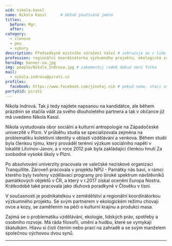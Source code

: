 ```yaml
---
uid: nikola.kassl
name: Nikola Kassl  	# běžně používáné jméno
titles:
  before: Mgr.
  after:
category:
  - clenove
  - pms
  - vybory
description: Předsedkyně místního sdružení Valeč # zobrazuje se v lide
profession: regionální koordinátorka výzkumného projektu, ekologická zemědělkyně
heroImg: banner-va.jpg
img: people/Nikola_Indrova.jpg # zakomentuj radek dokud není fotka
mail:
  - nikola.indrova@pirati.cz
profiles:
  facebook: https://www.facebook.com/jinotaj.nik # pokud nema, staci smazat tuto radku
partyUid: pirati
---
```


Nikola Indrová. Tak ji tedy najdete napsanou na kandidátce, ale během prázdnin se stačila vdát za svého dlouholetého partnera a tak v občance již má uvedeno Nikola Kassl.  
  
Nikola vystudovala obor sociální a kulturní antropologie na Západočeské univerzitě v Plzni. V průběhu studia se specializovala zejména na problematiku kolektivní identity v oblasti vzdělávání a venkova. Během studií byla členkou týmu, který prováděl terénní výzkum sociálního napětí v lokalitě Litvínov-Janov, a v roce 2012 pak byla zakládající členkou hnutí Za svobodné vysoké školy v Plzni.  
  
Po absolvování univerzity pracovala ve valečské neziskové organizaci Tranquillite. Zároveň pracovala v projektu NPÚ - Památky nás baví, v rámci kterého byly tvořeny vzdělávací programy pro široké spektrum návštěvníků památkových objektů v ČR, a který v r.2017 získal ocenění Europa Nostra. Krátkodobě také pracovala jako dluhová poradkyně v Člověku v tísni.  
  
V současnosti je podnikatelkou v zemědělství a regionální koordinátorkou výzkumného projektu. Se svým partnerem v ekologickém režimu chovají ovce a kozy, se zaměřením na péči o kulturní krajinu a produkci masa.  
  
Zajímá se o problematiku vzdělávání, ekologie, lidských práv, spotřeby a osobního rozvoje. Má ráda filosofii, umění a hudbu, které se vymykají škatulkám. Hlavu si čistí čtením nebo prací na zahradě a se svým manželem společnou výchovou dvou synů.

---
